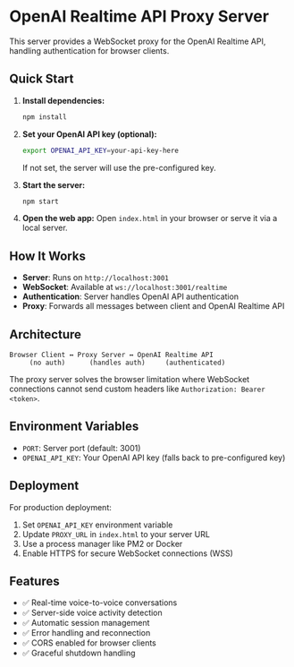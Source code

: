 # OpenAI Realtime API Proxy Server

This server provides a WebSocket proxy for the OpenAI Realtime API, handling authentication for browser clients.

## Quick Start

1. **Install dependencies:**
   ```bash
   npm install
   ```

2. **Set your OpenAI API key (optional):**
   ```bash
   export OPENAI_API_KEY=your-api-key-here
   ```
   If not set, the server will use the pre-configured key.

3. **Start the server:**
   ```bash
   npm start
   ```

4. **Open the web app:**
   Open `index.html` in your browser or serve it via a local server.

## How It Works

- **Server**: Runs on `http://localhost:3001`
- **WebSocket**: Available at `ws://localhost:3001/realtime`
- **Authentication**: Server handles OpenAI API authentication
- **Proxy**: Forwards all messages between client and OpenAI Realtime API

## Architecture

```
Browser Client ↔ Proxy Server ↔ OpenAI Realtime API
     (no auth)      (handles auth)     (authenticated)
```

The proxy server solves the browser limitation where WebSocket connections cannot send custom headers like `Authorization: Bearer <token>`.

## Environment Variables

- `PORT`: Server port (default: 3001)
- `OPENAI_API_KEY`: Your OpenAI API key (falls back to pre-configured key)

## Deployment

For production deployment:

1. Set `OPENAI_API_KEY` environment variable
2. Update `PROXY_URL` in `index.html` to your server URL
3. Use a process manager like PM2 or Docker
4. Enable HTTPS for secure WebSocket connections (WSS)

## Features

- ✅ Real-time voice-to-voice conversations
- ✅ Server-side voice activity detection
- ✅ Automatic session management
- ✅ Error handling and reconnection
- ✅ CORS enabled for browser clients
- ✅ Graceful shutdown handling